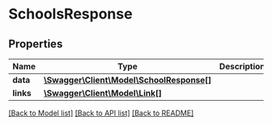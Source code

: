 # SchoolsResponse

## Properties
Name | Type | Description | Notes
------------ | ------------- | ------------- | -------------
**data** | [**\Swagger\Client\Model\SchoolResponse[]**](SchoolResponse.md) |  | [optional] 
**links** | [**\Swagger\Client\Model\Link[]**](Link.md) |  | [optional] 

[[Back to Model list]](../../README.md#documentation-for-models) [[Back to API list]](../../README.md#documentation-for-api-endpoints) [[Back to README]](../../README.md)


